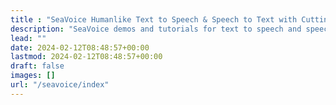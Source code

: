 ```yaml
---
title : "SeaVoice Humanlike Text to Speech & Speech to Text with Cutting Edge Accuracy"
description: "SeaVoice demos and tutorials for text to speech and speech to text with cutting edge artificial intelligence"
lead: ""
date: 2024-02-12T08:48:57+00:00
lastmod: 2024-02-12T08:48:57+00:00
draft: false
images: []
url: "/seavoice/index"
---
```

